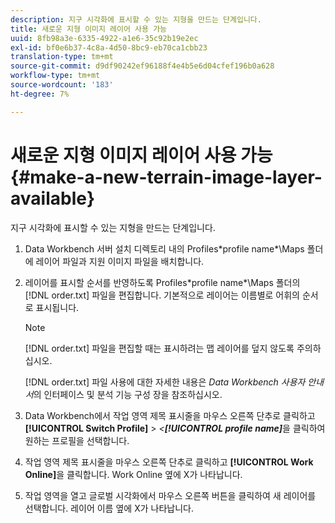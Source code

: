 ```yaml
---
description: 지구 시각화에 표시할 수 있는 지형을 만드는 단계입니다.
title: 새로운 지형 이미지 레이어 사용 가능
uuid: 8fb98a3e-6335-4922-a1e6-35c92b19e2ec
exl-id: bf0e6b37-4c8a-4d50-8bc9-eb70ca1cbb23
translation-type: tm+mt
source-git-commit: d9df90242ef96188f4e4b5e6d04cfef196b0a628
workflow-type: tm+mt
source-wordcount: '183'
ht-degree: 7%

---
```


# 새로운 지형 이미지 레이어 사용 가능{#make-a-new-terrain-image-layer-available}

지구 시각화에 표시할 수 있는 지형을 만드는 단계입니다.

1. Data Workbench 서버 설치 디렉토리 내의 Profiles\*profile name*\Maps 폴더에 레이어 파일과 지원 이미지 파일을 배치합니다.
1. 레이어를 표시할 순서를 반영하도록 Profiles\*profile name*\Maps 폴더의 [!DNL order.txt] 파일을 편집합니다. 기본적으로 레이어는 이름별로 어휘의 순서로 표시됩니다.

   >[!NOTE]
   >
   >[!DNL order.txt] 파일을 편집할 때는 표시하려는 맵 레이어를 덮지 않도록 주의하십시오.

   [!DNL order.txt] 파일 사용에 대한 자세한 내용은 *Data Workbench 사용자 안내서*&#x200B;의 인터페이스 및 분석 기능 구성 장을 참조하십시오.

1. Data Workbench에서 작업 영역 제목 표시줄을 마우스 오른쪽 단추로 클릭하고 **[!UICONTROL Switch Profile]** > *&lt;**[!UICONTROL profile name]***&#x200B;을 클릭하여 원하는 프로필을 선택합니다.
1. 작업 영역 제목 표시줄을 마우스 오른쪽 단추로 클릭하고 **[!UICONTROL Work Online]**&#x200B;을 클릭합니다. Work Online 옆에 X가 나타납니다.
1. 작업 영역을 열고 글로벌 시각화에서 마우스 오른쪽 버튼을 클릭하여 새 레이어를 선택합니다. 레이어 이름 옆에 X가 나타납니다.
